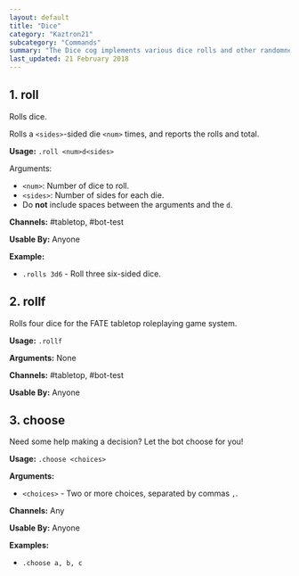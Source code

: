 ```yaml
---
layout: default
title: "Dice"
category: "Kaztron21"
subcategory: "Commands"
summary: "The Dice cog implements various dice rolls and other randomness-based functions."
last_updated: 21 February 2018
---
```


## 1. roll

Rolls dice.

Rolls a `<sides>`-sided die `<num>` times, and reports the rolls and total.

**Usage:** `.roll <num>d<sides>`

Arguments:
* `<num>`: Number of dice to roll.
* `<sides>`: Number of sides for each die.
* Do **not** include spaces between the arguments and the `d`.

**Channels:** #tabletop, #bot-test

**Usable By:** Anyone

**Example:**
* `.rolls 3d6` - Roll three six-sided dice.


## 2. rollf

Rolls four dice for the FATE tabletop roleplaying game system.

**Usage:** `.rollf`

**Arguments:** None

**Channels:** #tabletop, #bot-test

**Usable By:** Anyone


## 3. choose

Need some help making a decision? Let the bot choose for you!

**Usage:** `.choose <choices>`

**Arguments:**
* `<choices>` - Two or more choices, separated by commas `,`.

**Channels:** Any

**Usable By:** Anyone

**Examples:**
* `.choose a, b, c`
